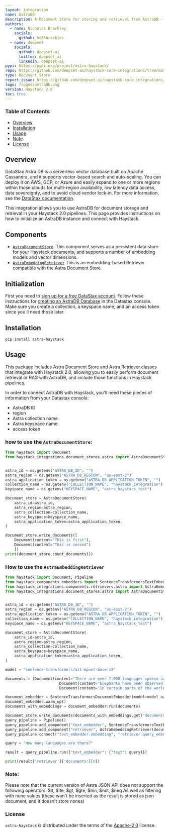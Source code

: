```yaml
---
layout: integration
name: AstraDB
description: A Document Store for storing and retrieval from AstraDB - built for Haystack 2.0.
authors:
  - name: Nicholas Brackley
    socials:
      github: hc33brackles
  - name: deepset
    socials:
      github: deepset-ai
      twitter: deepset_ai
      linkedin: deepset-ai
pypi: https://pypi.org/project/astra-haystack/
repo: https://github.com/deepset-ai/haystack-core-integrations/tree/main/integrations/astra
type: Document Store
report_issue: https://github.com/deepset-ai/haystack-core-integrations/issues
logo: /logos/astradb.png
version: Haystack 2.0
toc: true
---
```


### **Table of Contents**
- [Overview](#overview)
- [Installation](#installation)
- [Usage](#usage)
- [Note](#note)
- [License](#license)

## Overview


DataStax Astra DB is a serverless vector database built on Apache Cassandra, and it supports vector-based search and auto-scaling. You can deploy it on AWS, GCP, or Azure and easily expand to one or more regions within those clouds for multi-region availability, low latency data access, data sovereignty, and to avoid cloud vendor lock-in. For more information, see the [DataStax documentation](https://docs.datastax.com/en/astra-serverless/docs/).


This integration allows you to use AstraDB for document storage and retrieval in your Haystack 2.0 pipelines. This page provides instructions on how to initialize an AstraDB instance and connect with Haystack.

## Components

- [`AstraDocumentStore`](https://docs.haystack.deepset.ai/v2.0/docs/astradocumentstore). This component serves as a persistent data store for your Haystack documents, and supports a number of embedding models and vector dimensions.
- [`AstraEmbeddingRetriever`](https://docs.haystack.deepset.ai/v2.0/docs/astraretriever) This is an embedding-based Retriever compatible with the Astra Document Store.


## Initialization

First you need to [sign up for a free DataStax account](https://astra.datastax.com/signup). Follow these instructions for [creating an AstraDB Database](https://docs.datastax.com/en/astra/astra-db-vector/databases/create-database.html#create-a-serverless-non-vector-database) in the Datastax console. Make sure you create a collection, a keyspace name, and an access token since you'll need those later.

## Installation

```console
pip install astra-haystack
```
## Usage

This package includes Astra Document Store and Astra Retriever classes that integrate with Haystack 2.0, allowing you to easily perform document retrieval or RAG with AstraDB, and include those functions in Haystack pipelines.

In order to connect AstraDB with Haystack, you'll need these pieces of information from your Datastax console:
- AstraDB ID
- region
- Astra collection name
- Astra keyspace name
- access token

### how to use the `AstraDocumentStore`:

```python
from haystack import Document
from haystack_integrations.document_stores.astra import AstraDocumentStore


astra_id = os.getenv("ASTRA_DB_ID", "")
astra_region = os.getenv("ASTRA_DB_REGION", "us-east-2")
astra_application_token = os.getenv("ASTRA_DB_APPLICATION_TOKEN", "")
collection_name = os.getenv("COLLECTION_NAME", "haystack_integration")
keyspace_name = os.getenv("KEYSPACE_NAME", "astra_haystack_test")

document_store = AstraDocumentStore(
    astra_id=astra_id,
    astra_region=astra_region,
    astra_collection=collection_name,
    astra_keyspace=keyspace_name,
    astra_application_token=astra_application_token,
)

document_store.write_documents([
    Document(content="This is first"),
    Document(content="This is second")
    ])
print(document_store.count_documents())
```

### How to use the `AstraEmbeddingRetriever`

```python
from haystack import Document, Pipeline
from haystack.components.embedders import SentenceTransformersTextEmbedder, SentenceTransformersDocumentEmbedder
from haystack_integrations.components.retrievers.astra import AstraEmbeddingRetriever
from haystack_integrations.document_stores.astra import AstraDocumentStore


astra_id = os.getenv("ASTRA_DB_ID", "")
astra_region = os.getenv("ASTRA_DB_REGION", "us-east-2")
astra_application_token = os.getenv("ASTRA_DB_APPLICATION_TOKEN", "")
collection_name = os.getenv("COLLECTION_NAME", "haystack_integration")
keyspace_name = os.getenv("KEYSPACE_NAME", "astra_haystack_test")

document_store = AstraDocumentStore(
    astra_id=astra_id,
    astra_region=astra_region,
    astra_collection=collection_name,
    astra_keyspace=keyspace_name,
    astra_application_token=astra_application_token,
)

model = "sentence-transformers/all-mpnet-base-v2"

documents = [Document(content="There are over 7,000 languages spoken around the world today."),
						Document(content="Elephants have been observed to behave in a way that indicates a high level of self-awareness, such as recognizing themselves in mirrors."),
						Document(content="In certain parts of the world, like the Maldives, Puerto Rico, and San Diego, you can witness the phenomenon of bioluminescent waves.")]

document_embedder = SentenceTransformersDocumentEmbedder(model=model_name_or_path)  
document_embedder.warm_up()
documents_with_embeddings = document_embedder.run(documents)

document_store.write_documents(documents_with_embeddings.get("documents"))
query_pipeline = Pipeline()
query_pipeline.add_component("text_embedder", SentenceTransformersTextEmbedder(model=model_name_or_path))
query_pipeline.add_component("retriever", AstraEmbeddingRetriever(document_store=document_store))
query_pipeline.connect("text_embedder.embedding", "retriever.query_embedding")

query = "How many languages are there?"

result = query_pipeline.run({"text_embedder": {"text": query}})

print(result['retriever']['documents'][0])
```

### Note:
Please note that the current version of Astra JSON API does not support the following operators:
$lt, $lte, $gt, $gte, $nin, $not, $neq 
As well as filtering with none values (these won't be inserted as the result is stored as json document, and it doesn't store nones)

### License

`astra-haystack` is distributed under the terms of the [Apache-2.0](https://spdx.org/licenses/Apache-2.0.html) license.
